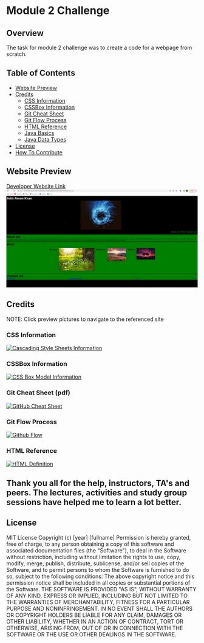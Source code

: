 # Module 2 Challenge

## Overview
The task for module 2 challenge was to create a code for a webpage from scratch. 
## Table of Contents
- [Website Preview](#website-preview)
- [Credits](#credits)
    - [CSS Information](#css-information)
    - [CSSBox Information](#cssbox-information)
    - [Git Cheat Sheet](#git-cheat-sheet-pdf)
    - [Git Flow Process](#git-flow-process)
    - [HTML Reference](#html-reference)
    - [Java Basics](#java-basics)
    - [Java Data Types](#java-data-types)
- [License](#license)
- [How To Contribute](#how-to-contribute)
## Website Preview
[Developer Website Link](https://khanadib21.github.io/challenge2/)
![Developer Portfolio Website](./assets/images/webpagescreenshot.jpg)
## Credits
NOTE: Click preview pictures to navigate to the referenced site
### CSS Information
[![Cascading Style Sheets Information](assets/images/CSS.png)](https://developer.mozilla.org/en-US/docs/Web/CSS)
### CSSBox Information
[![CSS Box Model Information](assets/images/CSS.png)](https://developer.mozilla.org/en-US/docs/Learn/CSS/Building_blocks/The_box_model)
### Git Cheat Sheet (pdf)
[![GitHub Cheat Sheet](assets/images/GitCheatSheet.png)](https://education.github.com/git-cheat-sheet-education.pdf)
### Git Flow Process
[![Github Flow](assets/images/GitFlow.png)](https://docs.github.com/en/get-started/quickstart/github-flow)
### HTML Reference
[![HTML Definition](assets/images/HTMLReference.png)](https://www.w3schools.com/tags/tag_meta.asp)
## Thank you all for the help, instructors, TA's and peers. The lectures, activities and study group sessions have helped me to learn a lot better.
## License
MIT License
Copyright (c) [year] [fullname]
Permission is hereby granted, free of charge, to any person obtaining a copy
of this software and associated documentation files (the "Software"), to deal
in the Software without restriction, including without limitation the rights
to use, copy, modify, merge, publish, distribute, sublicense, and/or sell
copies of the Software, and to permit persons to whom the Software is
furnished to do so, subject to the following conditions:
The above copyright notice and this permission notice shall be included in all
copies or substantial portions of the Software.
THE SOFTWARE IS PROVIDED "AS IS", WITHOUT WARRANTY OF ANY KIND, EXPRESS OR
IMPLIED, INCLUDING BUT NOT LIMITED TO THE WARRANTIES OF MERCHANTABILITY,
FITNESS FOR A PARTICULAR PURPOSE AND NONINFRINGEMENT. IN NO EVENT SHALL THE
AUTHORS OR COPYRIGHT HOLDERS BE LIABLE FOR ANY CLAIM, DAMAGES OR OTHER
LIABILITY, WHETHER IN AN ACTION OF CONTRACT, TORT OR OTHERWISE, ARISING FROM,
OUT OF OR IN CONNECTION WITH THE SOFTWARE OR THE USE OR OTHER DEALINGS IN THE
SOFTWARE.
